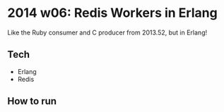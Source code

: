 2014 w06: Redis Workers in Erlang
=================================
Like the Ruby consumer and C producer from 2013.52, but in Erlang!

Tech
----
- Erlang
- Redis

How to run
----------
